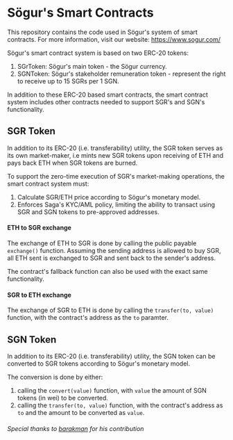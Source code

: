 # Sögur's Smart Contracts

This repository contains the code used in Sögur's system of smart contracts.
For more information, visit our website: https://www.sogur.com/


Sögur's smart contract system is based on two ERC-20 tokens:
1. SGrToken: Sögur's main token - the Sögur currency.
2. SGNToken: Sögur's stakeholder remuneration token - represent the right to receive up to 15 SGRs per 1 SGN.

In addition to these ERC-20 based smart contracts, the smart contract system includes other contracts needed to support SGR's and SGN's functionality.

## SGR Token

In addition to its ERC-20 (i.e. transferability) utility, the SGR token serves as its own market-maker, i.e mints new SGR tokens upon receiving of ETH and pays back ETH when SGR tokens are burned.

To support the zero-time execution of SGR's market-making operations, the smart contract system must:
1. Calculate SGR/ETH price according to Sögur's monetary model.
2. Enforces Saga's KYC/AML policy, limiting the ability to transact using SGR and SGN tokens to pre-approved addresses.

#### ETH to SGR exchange
The exchange of ETH to SGR is done by calling the public payable `exchange()` function. Assuming the sending address is allowed to buy SGR, all ETH sent is exchanged to SGR and sent back to the sender's address.

The contract's fallback function can also be used with the exact same functionality.

#### SGR to ETH exchange
The exchange of SGR to ETH is done by calling the `transfer(to, value)` function, with the contract's address as the `to` paramter.  

## SGN Token

In addition to its ERC-20 (i.e. transferability) utility, the SGN token can be converted to SGR tokens according to Sögur's monetary model.

The conversion is done by either:
  1. calling the `convert(value)` function, with `value` the amount of SGN tokens (in wei) to be converted.
  2. calling the `transfer(to, value)` function, with the contract's address as `to` and the amount to be converted as `value`.


###### *Special thanks to [barakman](https://github.com/barakman) for his contribution*
